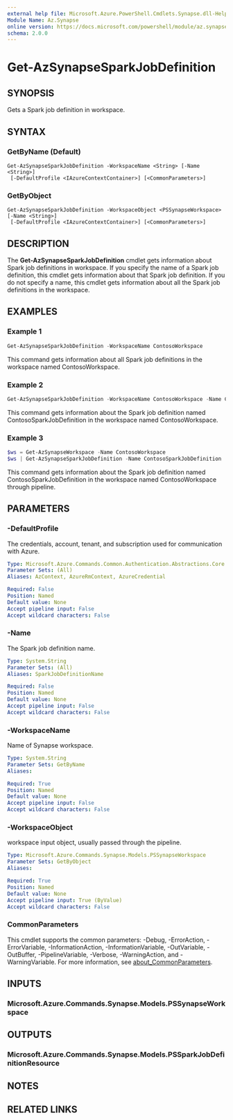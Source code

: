 ```yaml
---
external help file: Microsoft.Azure.PowerShell.Cmdlets.Synapse.dll-Help.xml
Module Name: Az.Synapse
online version: https://docs.microsoft.com/powershell/module/az.synapse/get-azsynapsesparkjobdefinition
schema: 2.0.0
---
```


# Get-AzSynapseSparkJobDefinition

## SYNOPSIS
Gets a Spark job definition in workspace.

## SYNTAX

### GetByName (Default)
```
Get-AzSynapseSparkJobDefinition -WorkspaceName <String> [-Name <String>]
 [-DefaultProfile <IAzureContextContainer>] [<CommonParameters>]
```

### GetByObject
```
Get-AzSynapseSparkJobDefinition -WorkspaceObject <PSSynapseWorkspace> [-Name <String>]
 [-DefaultProfile <IAzureContextContainer>] [<CommonParameters>]
```

## DESCRIPTION
The **Get-AzSynapseSparkJobDefinition** cmdlet gets information about Spark job definitions in workspace. If you specify the name of a Spark job definition, this cmdlet gets information about that Spark job definition. If you do not specify a name, this cmdlet gets information about all the Spark job definitions in the workspace.

## EXAMPLES

### Example 1
```powershell
Get-AzSynapseSparkJobDefinition -WorkspaceName ContosoWorkspace
```

This command gets information about all Spark job definitions in the workspace named ContosoWorkspace.

### Example 2
```powershell
Get-AzSynapseSparkJobDefinition -WorkspaceName ContosoWorkspace -Name ContosoJobDefinition
```

This command gets information about the Spark job definition named ContosoSparkJobDefinition in the workspace named ContosoWorkspace.

### Example 3
```powershell
$ws = Get-AzSynapseWorkspace -Name ContosoWorkspace
$ws | Get-AzSynapseSparkJobDefinition -Name ContosoSparkJobDefinition
```

This command gets information about the Spark job definition named ContosoSparkJobDefinition in the workspace named ContosoWorkspace through pipeline.

## PARAMETERS

### -DefaultProfile
The credentials, account, tenant, and subscription used for communication with Azure.

```yaml
Type: Microsoft.Azure.Commands.Common.Authentication.Abstractions.Core.IAzureContextContainer
Parameter Sets: (All)
Aliases: AzContext, AzureRmContext, AzureCredential

Required: False
Position: Named
Default value: None
Accept pipeline input: False
Accept wildcard characters: False
```

### -Name
The Spark job definition name.

```yaml
Type: System.String
Parameter Sets: (All)
Aliases: SparkJobDefinitionName

Required: False
Position: Named
Default value: None
Accept pipeline input: False
Accept wildcard characters: False
```

### -WorkspaceName
Name of Synapse workspace.

```yaml
Type: System.String
Parameter Sets: GetByName
Aliases:

Required: True
Position: Named
Default value: None
Accept pipeline input: False
Accept wildcard characters: False
```

### -WorkspaceObject
workspace input object, usually passed through the pipeline.

```yaml
Type: Microsoft.Azure.Commands.Synapse.Models.PSSynapseWorkspace
Parameter Sets: GetByObject
Aliases:

Required: True
Position: Named
Default value: None
Accept pipeline input: True (ByValue)
Accept wildcard characters: False
```

### CommonParameters
This cmdlet supports the common parameters: -Debug, -ErrorAction, -ErrorVariable, -InformationAction, -InformationVariable, -OutVariable, -OutBuffer, -PipelineVariable, -Verbose, -WarningAction, and -WarningVariable. For more information, see [about_CommonParameters](http://go.microsoft.com/fwlink/?LinkID=113216).

## INPUTS

### Microsoft.Azure.Commands.Synapse.Models.PSSynapseWorkspace

## OUTPUTS

### Microsoft.Azure.Commands.Synapse.Models.PSSparkJobDefinitionResource

## NOTES

## RELATED LINKS
